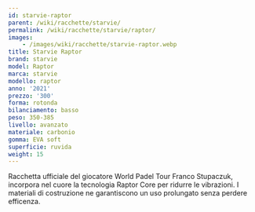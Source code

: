 ```yaml
---
id: starvie-raptor
parent: /wiki/racchette/starvie/
permalink: /wiki/racchette/starvie/raptor/
images:
    - /images/wiki/racchette/starvie-raptor.webp
title: Starvie Raptor
brand: starvie
model: Raptor
marca: starvie
modello: raptor
anno: '2021'
prezzo: '300'
forma: rotonda
bilanciamento: basso
peso: 350-385
livello: avanzato
materiale: carbonio
gomma: EVA soft
superficie: ruvida
weight: 15
---
```

Racchetta ufficiale del giocatore World Padel Tour Franco Stupaczuk, incorpora nel cuore la tecnologia Raptor Core per ridurre le vibrazioni. I materiali di costruzione ne garantiscono un uso prolungato senza perdere efficenza.